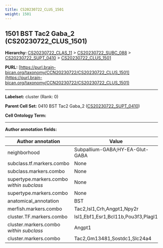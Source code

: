 ```yaml
---
title: CS20230722_CLUS_1501
weight: 1501
---
```

## 1501 BST Tac2 Gaba_2 (CS20230722_CLUS_1501)
<b>Hierarchy: </b>
[CS20230722_CLAS_11](../CS20230722_CLAS_11) >
[CS20230722_SUBC_088](../CS20230722_SUBC_088) >
[CS20230722_SUPT_0410](../CS20230722_SUPT_0410) >
[CS20230722_CLUS_1501](../CS20230722_CLUS_1501)

**PURL:** [https://purl.brain-bican.org/taxonomy/CCN20230722/CS20230722_CLUS_1501](https://purl.brain-bican.org/taxonomy/CCN20230722/CS20230722_CLUS_1501)

---


**Labelset:** cluster (Rank: 0)

**Parent Cell Set:** 0410 BST Tac2 Gaba_2 ([CS20230722_SUPT_0410](../CS20230722_SUPT_0410))



**Cell Ontology Term:** 

[MARKER GENES.]: #


---

[TRANSFERRED ANNOTATIONS.]: #


[AUTHOR ANNOTATION FIELDS.]: #


**Author annotation fields:**

| Author annotation | Value |
|-------------------|-------|
|neighborhood|Subpallium-GABA;HY-EA-Glut-GABA|
|subclass.tf.markers.combo|None|
|subclass.markers.combo|None|
|supertype.markers.combo _within subclass_|None|
|supertype.markers.combo|None|
|anatomical_annotation|BST|
|merfish.markers.combo|Tac2,Isl1,Crh,Angpt1,Npy2r|
|cluster.TF.markers.combo|Isl1,Ebf1,Esr1,Bcl11b,Pou3f3,Plagl1|
|cluster.markers.combo _within subclass_|Angpt1|
|cluster.markers.combo|Tac2,Gm13481,Sostdc1,Slc24a4|
